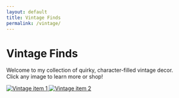 ```yaml
---
layout: default
title: Vintage Finds
permalink: /vintage/
---
```


# Vintage Finds

Welcome to my collection of quirky, character-filled vintage decor.  
Click any image to learn more or shop!

<div class="grid">
  <a href="https://etsy.com/listing/1" target="_blank">
    <img src="https://via.placeholder.com/300x300.png?text=Item+1" alt="Vintage item 1">
  </a>
  <a href="https://etsy.com/listing/2" target="_blank">
    <img src="https://via.placeholder.com/300x300.png?text=Item+2" alt="Vintage item 2">
  </a>
</div>
